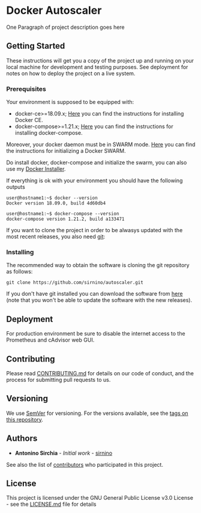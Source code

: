 # Docker Autoscaler

One Paragraph of project description goes here

## Getting Started

These instructions will get you a copy of the project up and running on your local machine for development and testing purposes. See deployment for notes on how to deploy the project on a live system.

### Prerequisites

Your environment is supposed to be equipped with:

* docker-ce>=18.09.x; [Here](https://docs.docker.com/install/) you can find the instructions for installing Docker CE.
* docker-compose>=1.21.x; [Here](https://docs.docker.com/compose/install/) you can find the instructions for installing docker-compose.

Moreover, your docker daemon must be in SWARM mode. [Here](https://docs.docker.com/engine/swarm/swarm-tutorial/) you can find the instructions for initializing a Docker SWARM.

Do install docker, docker-compose and initialize the swarm, you can also use my [Docker Installer](https://github.com/sirnino/docker-installer).

If everything is ok with your environment you should have the following outputs

```
user@hostname1:~$ docker --version
Docker version 18.09.0, build 4d60db4
```

```
user@hostname1:~$ docker-compose --version
docker-compose version 1.21.2, build a133471
```

If you want to clone the project in order to be alwasys updated with the most recent releases, you also need [git](https://git-scm.com/downloads):

### Installing

The recommended way to obtain the software is cloning the git repository as follows:

```
git clone https://github.com/sirnino/autoscaler.git
```

If you don't have git installed you can download the software from [here](https://github.com/sirnino/autoscaler/archive/master.zip) (note that you won't be able to update the software with the new releases).

## Deployment

For production environment be sure to disable the internet access to the Prometheus and cAdvisor web GUI.

## Contributing

Please read [CONTRIBUTING.md](CONTRIBUTING.md) for details on our code of conduct, and the process for submitting pull requests to us.

## Versioning

We use [SemVer](http://semver.org/) for versioning. For the versions available, see the [tags on this repository](tags). 

## Authors

* **Antonino Sirchia** - *Initial work* - [sirnino](https://github.com/sirnino)

See also the list of [contributors](graphs/contributors) who participated in this project.

## License

This project is licensed under the GNU General Public License v3.0 License - see the [LICENSE.md](LICENSE.md) file for details
